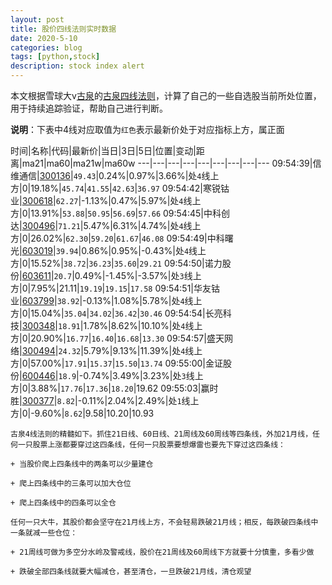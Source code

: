 ```yaml
---
layout: post
title: 股价四线法则实时数据
date: 2020-5-10
categories: blog
tags: [python,stock]
description: stock index alert
---
```



本文根据雪球大v[古泉](https://xueqiu.com/u/7148646888)的[古泉四线法则](https://xueqiu.com/7148646888/130498192)，计算了自己的一些自选股当前所处位置，用于持续追踪验证，帮助自己进行判断。

**说明**：下表中4线对应取值为`红色`表示最新价处于对应指标上方，属正面

时间|名称|代码|最新价|当日|3日|5日|位置|变动|距离|ma21|ma60|ma21w|ma60w
---|---|---|---|---|---|---|---|---
09:54:39|信维通信|[300136](https://xueqiu.com/S/SZ300136)|`49.43`|0.24%|0.97%|3.66%|处`4`线上方|0|19.18%|`45.74`|`41.55`|`42.63`|`36.97`
09:54:42|寒锐钴业|[300618](https://xueqiu.com/S/SZ300618)|`62.27`|-1.13%|0.47%|5.97%|处`4`线上方|0|13.91%|`53.88`|`50.95`|`56.69`|`57.66`
09:54:45|中科创达|[300496](https://xueqiu.com/S/SZ300496)|`71.21`|5.47%|6.31%|4.74%|处`4`线上方|0|26.02%|`62.30`|`59.20`|`61.67`|`46.08`
09:54:49|中科曙光|[603019](https://xueqiu.com/S/SH603019)|`39.94`|0.86%|0.95%|-0.43%|处`4`线上方|0|15.52%|`38.72`|`36.23`|`35.60`|`29.21`
09:54:50|诺力股份|[603611](https://xueqiu.com/S/SH603611)|`20.7`|0.49%|-1.45%|-3.57%|处`3`线上方|0|7.95%|21.11|`19.19`|`19.15`|`17.58`
09:54:51|华友钴业|[603799](https://xueqiu.com/S/SH603799)|`38.92`|-0.13%|1.08%|5.78%|处`4`线上方|0|15.04%|`35.04`|`34.02`|`36.42`|`30.46`
09:54:54|长亮科技|[300348](https://xueqiu.com/S/SZ300348)|`18.91`|1.78%|8.62%|10.10%|处`4`线上方|0|20.90%|`16.77`|`16.40`|`16.68`|`13.30`
09:54:57|盛天网络|[300494](https://xueqiu.com/S/SZ300494)|`24.32`|5.79%|9.13%|11.39%|处`4`线上方|0|57.00%|`17.91`|`15.37`|`15.50`|`13.74`
09:55:00|金证股份|[600446](https://xueqiu.com/S/SH600446)|`18.9`|-0.74%|3.49%|3.23%|处`3`线上方|0|3.88%|`17.76`|`17.36`|`18.20`|19.62
09:55:03|赢时胜|[300377](https://xueqiu.com/S/SZ300377)|`8.82`|-0.11%|2.04%|2.49%|处`1`线上方|0|-9.60%|`8.62`|9.58|10.20|10.93

```
古泉4线法则的精髓如下。抓住21日线、60日线、21周线及60周线等四条线，外加21月线，任何一只股票上涨都要穿过这四条线，任何一只股票要想爆雷也要先下穿过这四条线：

+ 当股价爬上四条线中的两条可以少量建仓

+ 爬上四条线中的三条可以加大仓位

+ 爬上四条线中的四条可以全仓

任何一只大牛，其股价都会坚守在21月线上方，不会轻易跌破21月线；相反，每跌破四条线中一条就减一些仓位：

+ 21周线可做为多空分水岭及警戒线，股价在21周线及60周线下方就要十分慎重，多看少做

+ 跌破全部四条线就要大幅减仓，甚至清仓，一旦跌破21月线，清仓观望
```